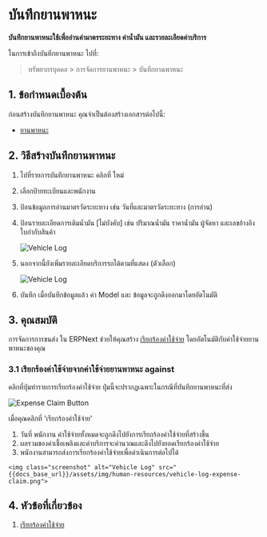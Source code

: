 # บันทึกยานพาหนะ

**บันทึกยานพาหนะใช้เพื่ออ่านค่ามาตรระยะทาง ค่าน้ำมัน และรายละเอียดค่าบริการ**

ในการเข้าถึงบันทึกยานพาหนะ ไปที่:

> ทรัพยากรบุคคล > การจัดการยานพาหนะ > บันทึกยานพาหนะ


## 1. ข้อกำหนดเบื้องต้น

ก่อนสร้างบันทึกยานพาหนะ คุณจำเป็นต้องสร้างเอกสารต่อไปนี้:

* [ยานพาหนะ](/docs/user/manual/th/human-resources/vehicle)


## 2. วิธีสร้างบันทึกยานพาหนะ

1. ไปที่รายการบันทึกยานพาหนะ คลิกที่ ใหม่
1. เลือกป้ายทะเบียนและพนักงาน
1. ป้อนข้อมูลการอ่านมาตรวัดระยะทาง เช่น วันที่และมาตรวัดระยะทาง (การอ่าน)
1. ป้อนรายละเอียดการเติมน้ำมัน [ไม่บังคับ] เช่น ปริมาณน้ำมัน ราคาน้ำมัน ผู้จัดหา และเลขอ้างอิงใบกำกับสินค้า

    <img class="screenshot" alt="Vehicle Log" src="{{docs_base_url}}/assets/img/human-resources/vehicle-log1.png">


1. นอกจากนี้ยังเพิ่มรายละเอียดบริการรถได้ตามที่แสดง (ตัวเลือก)

    <img class="screenshot" alt="Vehicle Log" src="{{docs_base_url}}/assets/img/human-resources/vehicle-log2.png">

1. บันทึก เมื่อบันทึกข้อมูลแล้ว ค่า Model และ ข้อมูลจะถูกดึงออกมาโดยอัตโนมัติ


	

## 3. คุณสมบัติ

การจัดการการขนส่ง ใน ERPNext ช่วยให้คุณสร้าง [เรียกร้องค่าใช้จ่าย](/docs/user/manual/th/human-resources/expense-claim) โดยอัตโนมัติกับค่าใช้จ่ายยานพาหนะของคุณ

### 3.1 เรียกร้องค่าใช้จ่ายจากค่าใช้จ่ายยานพาหนะ against

คลิกที่ปุ่มทำรายการเรียกร้องค่าใช้จ่าย ปุ่มนี้จะปรากฏเฉพาะในกรณีที่บันทึกยานพาหนะที่ส่ง

<img class="screenshot" alt="Expense Claim Button" src="{{docs_base_url}}/assets/img/human-resources/vehicle-log-expense-claim-button.png">

เมื่อคุณคลิกที่ 'เรียกร้องค่าใช้จ่าย'

  1. วันที่ พนักงาน ค่าใช้จ่ายทั้งหมดจะถูกดึงไปยังการเรียกร้องค่าใช้จ่ายที่สร้างขึ้น
  2. ผลรวมของค่าเชื้อเพลิงและค่าบริการจะคำนวณและดึงไปยังยอดเรียกร้องค่าใช้จ่าย
  3. พนักงานสามารถส่งการเรียกร้องค่าใช้จ่ายเพื่อดำเนินการต่อไปได้

	<img class="screenshot" alt="Vehicle Log" src="{{docs_base_url}}/assets/img/human-resources/vehicle-log-expense-claim.png">

## 4. หัวข้อที่เกี่ยวข้อง

1. [เรียกร้องค่าใช้จ่าย](/docs/user/manual/th/human-resources/expense-claim)



